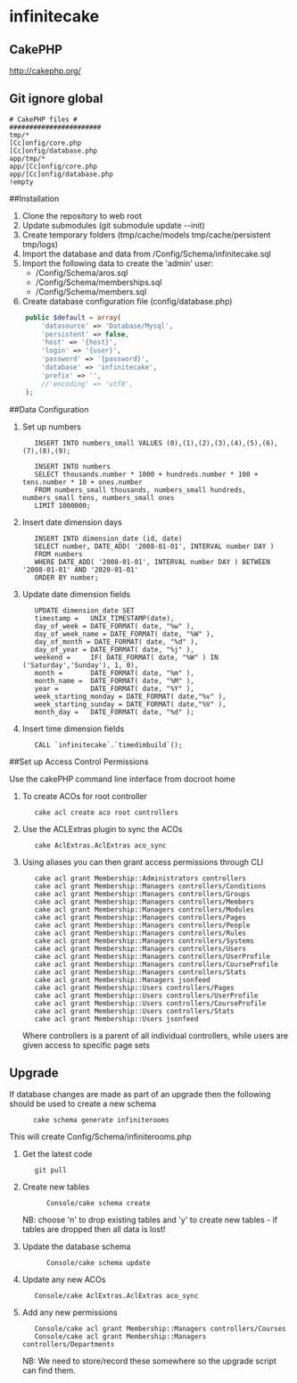 infinitecake
============

## CakePHP

http://cakephp.org/

## Git ignore global ##

```
# CakePHP files #
#######################
tmp/*
[Cc]onfig/core.php
[Cc]onfig/database.php
app/tmp/*
app/[Cc]onfig/core.php
app/[Cc]onfig/database.php
!empty
```

##Installation

1. Clone the repository to web root
2. Update submodules (git submodule update --init)
3. Create temporary folders (tmp/cache/models tmp/cache/persistent tmp/logs)
4. Import the database and data from /Config/Schema/infinitecake.sql
5. Import the following data to create the 'admin' user:
   * /Config/Schema/aros.sql
   * /Config/Schema/memberships.sql
   * /Config/Schema/members.sql
6. Create database configuration file (config/database.php)

```php
    public $default = array(
		'datasource' => 'Database/Mysql',
		'persistent' => false,
		'host' => '{host}',
		'login' => '{user}',
		'password' => '{password}',
		'database' => 'infinitecake',
		'prefix' => '',
		//'encoding' => 'utf8',
	);
```

##Data Configuration

1. Set up numbers

   ```mysql
      INSERT INTO numbers_small VALUES (0),(1),(2),(3),(4),(5),(6),(7),(8),(9);
      
      INSERT INTO numbers
      SELECT thousands.number * 1000 + hundreds.number * 100 + tens.number * 10 + ones.number
      FROM numbers_small thousands, numbers_small hundreds, numbers_small tens, numbers_small ones
      LIMIT 1000000;
   ```

2. Insert date dimension days
   
   ```mysql
      INSERT INTO dimension_date (id, date)
      SELECT number, DATE_ADD( '2008-01-01', INTERVAL number DAY )
      FROM numbers
      WHERE DATE_ADD( '2008-01-01', INTERVAL number DAY ) BETWEEN '2008-01-01' AND '2020-01-01'
      ORDER BY number;
   ```

3. Update date dimension fields

   ```mysql
      UPDATE dimension_date SET
      timestamp =   UNIX_TIMESTAMP(date),
      day_of_week = DATE_FORMAT( date, "%w" ), 
      day_of_week_name = DATE_FORMAT( date, "%W" ),
      day_of_month = DATE_FORMAT( date, "%d" ),
      day_of_year = DATE_FORMAT( date, "%j" ),
      weekend =     IF( DATE_FORMAT( date, "%W" ) IN ('Saturday','Sunday'), 1, 0),
      month =       DATE_FORMAT( date, "%m" ),
      month_name =  DATE_FORMAT( date, "%M" ),
      year =        DATE_FORMAT( date, "%Y" ),
      week_starting_monday = DATE_FORMAT( date,"%v" ),
      week_starting_sunday = DATE_FORMAT( date,"%V" ),
      month_day =   DATE_FORMAT( date, "%d" );
   ```
   
4. Insert time dimension fields

   ```mysql
      CALL `infinitecake`.`timedimbuild`();
   ```

##Set up Access Control Permissions

Use the cakePHP command line interface from docroot home

1. To create ACOs for root controller 

   ```cli
      cake acl create aco root controllers
   ```
   
2. Use the ACLExtras plugin to sync the ACOs
   
   ```cli
      cake AclExtras.AclExtras aco_sync
   ```

3. Using aliases you can then grant access permissions through CLI

   ```cli
      cake acl grant Membership::Administrators controllers
      cake acl grant Membership::Managers controllers/Conditions
      cake acl grant Membership::Managers controllers/Groups
      cake acl grant Membership::Managers controllers/Members
      cake acl grant Membership::Managers controllers/Modules
      cake acl grant Membership::Managers controllers/Pages
      cake acl grant Membership::Managers controllers/People
      cake acl grant Membership::Managers controllers/Rules
      cake acl grant Membership::Managers controllers/Systems
      cake acl grant Membership::Managers controllers/Users
      cake acl grant Membership::Managers controllers/UserProfile
      cake acl grant Membership::Managers controllers/CourseProfile
      cake acl grant Membership::Managers controllers/Stats
      cake acl grant Membership::Managers jsonfeed
      cake acl grant Membership::Users controllers/Pages
      cake acl grant Membership::Users controllers/UserProfile
      cake acl grant Membership::Users controllers/CourseProfile
      cake acl grant Membership::Users controllers/Stats
      cake acl grant Membership::Users jsonfeed
   ```
   
   Where controllers is a parent of all individual controllers, while users are given access to specific page sets

## Upgrade

If database changes are made as part of an upgrade then the following should be used to create a new schema

   ```cli
         cake schema generate infiniterooms
   ```

This will create Config/Schema/infiniterooms.php

1. Get the latest code

   ```git
      git pull
   ```

2. Create new tables

   ```cli
         Console/cake schema create
   ```

   NB: choose 'n' to drop existing tables and 'y' to create new tables - if tables are dropped then all data is lost!

3. Update the database schema

   ```cli
         Console/cake schema update
   ```

4. Update any new ACOs

   ```cli
      Console/cake AclExtras.AclExtras aco_sync
   ```

5. Add any new permissions

   ```cli
      Console/cake acl grant Membership::Managers controllers/Courses
      Console/cake acl grant Membership::Managers controllers/Departments
   ```

   NB: We need to store/record these somewhere so the upgrade script can find them.
